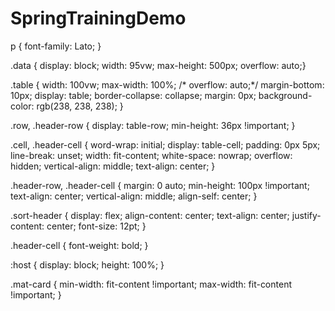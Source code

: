 # SpringTrainingDemo
p {
  font-family: Lato;
}

.data {
  display: block;
  width: 95vw;
  max-height: 500px;
  overflow: auto;}

.table {
  width: 100vw;
  max-width: 100%;
/* overflow: auto;*/
  margin-bottom: 10px;
  display: table;
  border-collapse: collapse;
  margin: 0px;
  background-color: rgb(238, 238, 238);
}

.row,
.header-row {
  display: table-row;
  min-height: 36px !important;
}

.cell,
.header-cell {
  word-wrap: initial;
  display: table-cell;
  padding: 0px 5px;
  line-break: unset;
  width: fit-content;
  white-space: nowrap;
  overflow: hidden;
  vertical-align: middle;
  text-align: center;
}

.header-row,
.header-cell {
  margin: 0 auto;
  min-height: 100px !important;
  text-align: center;
  vertical-align: middle;
  align-self: center;
}

.sort-header {
  display: flex;
  align-content: center;
  text-align: center;
  justify-content: center;
  font-size: 12pt;
}

.header-cell {
  font-weight: bold;
}


:host {
  display: block;
  height: 100%;
}

.mat-card {
  min-width: fit-content !important;
  max-width: fit-content !important;
}

